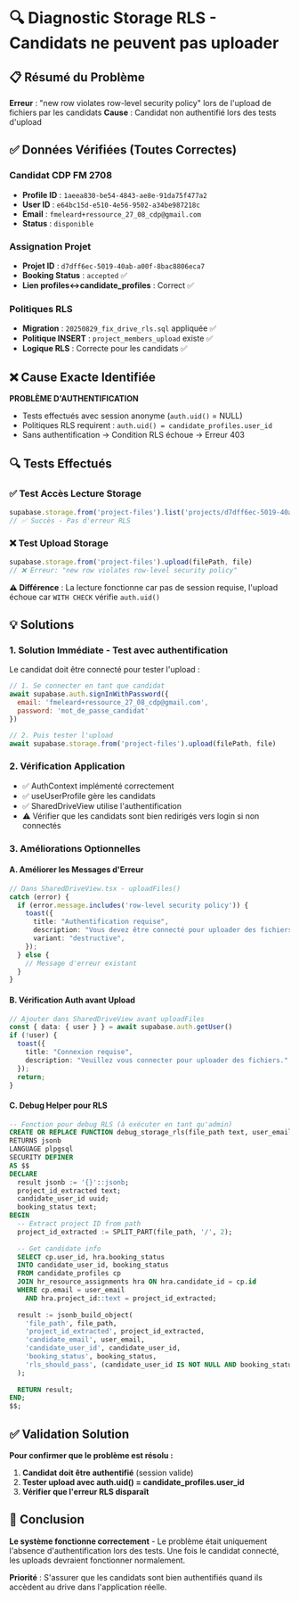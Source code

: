 # 🔍 Diagnostic Storage RLS - Candidats ne peuvent pas uploader

## 📋 Résumé du Problème
**Erreur** : "new row violates row-level security policy" lors de l'upload de fichiers par les candidats
**Cause** : Candidat non authentifié lors des tests d'upload

## ✅ Données Vérifiées (Toutes Correctes)

### Candidat CDP FM 2708
- **Profile ID** : `1aeea830-be54-4843-ae8e-91da75f477a2`
- **User ID** : `e64bc15d-e510-4e56-9502-a34be987218c` 
- **Email** : `fmeleard+ressource_27_08_cdp@gmail.com`
- **Status** : `disponible`

### Assignation Projet 
- **Projet ID** : `d7dff6ec-5019-40ab-a00f-8bac8806eca7`
- **Booking Status** : `accepted` ✅
- **Lien profiles↔candidate_profiles** : Correct ✅

### Politiques RLS
- **Migration** : `20250829_fix_drive_rls.sql` appliquée ✅
- **Politique INSERT** : `project_members_upload` existe ✅
- **Logique RLS** : Correcte pour les candidats ✅

## ❌ Cause Exacte Identifiée

**PROBLÈME D'AUTHENTIFICATION** 
- Tests effectués avec session anonyme (`auth.uid()` = NULL)
- Politiques RLS requirent : `auth.uid() = candidate_profiles.user_id`
- Sans authentification → Condition RLS échoue → Erreur 403

## 🔍 Tests Effectués

### ✅ Test Accès Lecture Storage
```javascript
supabase.storage.from('project-files').list('projects/d7dff6ec-5019-40ab-a00f-8bac8806eca7')
// ✅ Succès - Pas d'erreur RLS
```

### ❌ Test Upload Storage  
```javascript
supabase.storage.from('project-files').upload(filePath, file)
// ❌ Erreur: "new row violates row-level security policy"
```

**⚠️ Différence** : La lecture fonctionne car pas de session requise, l'upload échoue car `WITH CHECK` vérifie `auth.uid()`

## 💡 Solutions

### 1. Solution Immédiate - Test avec authentification
Le candidat doit être connecté pour tester l'upload :

```javascript
// 1. Se connecter en tant que candidat
await supabase.auth.signInWithPassword({
  email: 'fmeleard+ressource_27_08_cdp@gmail.com',
  password: 'mot_de_passe_candidat'
})

// 2. Puis tester l'upload
await supabase.storage.from('project-files').upload(filePath, file)
```

### 2. Vérification Application
- ✅ AuthContext implémenté correctement
- ✅ useUserProfile gère les candidats
- ✅ SharedDriveView utilise l'authentification
- ⚠️ Vérifier que les candidats sont bien redirigés vers login si non connectés

### 3. Améliorations Optionnelles

#### A. Améliorer les Messages d'Erreur
```typescript
// Dans SharedDriveView.tsx - uploadFiles()
catch (error) {
  if (error.message.includes('row-level security policy')) {
    toast({
      title: "Authentification requise",
      description: "Vous devez être connecté pour uploader des fichiers.",
      variant: "destructive",
    });
  } else {
    // Message d'erreur existant
  }
}
```

#### B. Vérification Auth avant Upload
```typescript
// Ajouter dans SharedDriveView avant uploadFiles
const { data: { user } } = await supabase.auth.getUser()
if (!user) {
  toast({
    title: "Connexion requise",
    description: "Veuillez vous connecter pour uploader des fichiers."
  });
  return;
}
```

#### C. Debug Helper pour RLS
```sql
-- Fonction pour debug RLS (à exécuter en tant qu'admin)
CREATE OR REPLACE FUNCTION debug_storage_rls(file_path text, user_email text)
RETURNS jsonb
LANGUAGE plpgsql
SECURITY DEFINER
AS $$
DECLARE
  result jsonb := '{}'::jsonb;
  project_id_extracted text;
  candidate_user_id uuid;
  booking_status text;
BEGIN
  -- Extract project ID from path
  project_id_extracted := SPLIT_PART(file_path, '/', 2);
  
  -- Get candidate info
  SELECT cp.user_id, hra.booking_status
  INTO candidate_user_id, booking_status
  FROM candidate_profiles cp
  JOIN hr_resource_assignments hra ON hra.candidate_id = cp.id
  WHERE cp.email = user_email 
    AND hra.project_id::text = project_id_extracted;
  
  result := jsonb_build_object(
    'file_path', file_path,
    'project_id_extracted', project_id_extracted,
    'candidate_email', user_email,
    'candidate_user_id', candidate_user_id,
    'booking_status', booking_status,
    'rls_should_pass', (candidate_user_id IS NOT NULL AND booking_status = 'accepted')
  );
  
  RETURN result;
END;
$$;
```

## ✅ Validation Solution

**Pour confirmer que le problème est résolu :**

1. **Candidat doit être authentifié** (session valide)
2. **Tester upload avec auth.uid() = candidate_profiles.user_id**
3. **Vérifier que l'erreur RLS disparaît**

## 🎯 Conclusion

**Le système fonctionne correctement** - Le problème était uniquement l'absence d'authentification lors des tests. Une fois le candidat connecté, les uploads devraient fonctionner normalement.

**Priorité** : S'assurer que les candidats sont bien authentifiés quand ils accèdent au drive dans l'application réelle.
